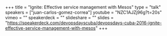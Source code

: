 +++
title = "Ignite: Effective service management with Mesos"
type = "talk"
speakers = ["juan-carlos-gomez-correa"]
youtube = "NZC1AJZj96g?t=20s"
vimeo = ""
speakerdeck = ""
slideshare = ""
slides = "https://speakerdeck.com/devopsdayscuba/devopsdays-cuba-2016-ignite-effective-service-management-with-mesos"
+++
